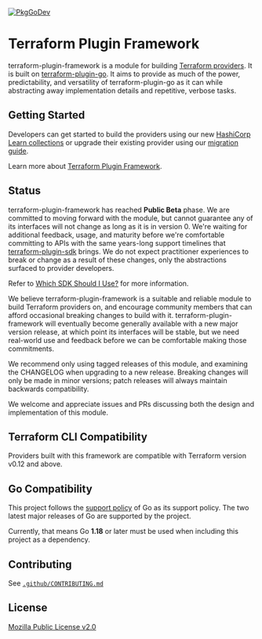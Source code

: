 [![PkgGoDev](https://pkg.go.dev/badge/github.com/hashicorp/terraform-plugin-framework)](https://pkg.go.dev/github.com/hashicorp/terraform-plugin-framework)

# Terraform Plugin Framework

terraform-plugin-framework is a module for building [Terraform providers](https://www.terraform.io/language/providers). It is built on [terraform-plugin-go](https://github.com/hashicorp/terraform-plugin-go). It aims to provide as much of the power, predictability, and versatility of terraform-plugin-go as it can while abstracting away implementation details and repetitive, verbose tasks.

## Getting Started

Developers can get started to build the providers using our new [HashiCorp Learn collections](https://developer.hashicorp.com/terraform/tutorials/providers/plugin-framework-create) or upgrade their existing provider using our [migration guide](https://www.terraform.io/plugin/framework/migrating). 

Learn more about [Terraform Plugin Framework](https://www.terraform.io/plugin/framework).

## Status

terraform-plugin-framework has reached **Public Beta** phase. We are committed to moving forward with the module, but cannot guarantee any of its interfaces will not change as long as it is in version 0. We're waiting for additional feedback, usage, and maturity before we're comfortable committing to APIs with the same years-long support timelines that [terraform-plugin-sdk](https://github.com/hashicorp/terraform-plugin-sdk) brings. We do not expect practitioner experiences to break or change as a result of these changes, only the abstractions surfaced to provider developers.

Refer to [Which SDK Should I Use?](https://terraform.io/docs/plugin/which-sdk.html) for more information.

We believe terraform-plugin-framework is a suitable and reliable module to build Terraform providers on, and encourage community members that can afford occasional breaking changes to build with it. terraform-plugin-framework will eventually become generally available with a new major version release, at which point its interfaces will be stable, but we need real-world use and feedback before we can be comfortable making those commitments. 

We recommend only using tagged releases of this module, and examining the CHANGELOG when upgrading to a new release. Breaking changes will only be made in minor versions; patch releases will always maintain backwards compatibility.

We welcome and appreciate issues and PRs discussing both the design and implementation of this module.

## Terraform CLI Compatibility

Providers built with this framework are compatible with Terraform version v0.12 and above.

## Go Compatibility

This project follows the [support policy](https://golang.org/doc/devel/release.html#policy) of Go as its support policy. The two latest major releases of Go are supported by the project.

Currently, that means Go **1.18** or later must be used when including this project as a dependency.

## Contributing

See [`.github/CONTRIBUTING.md`](https://github.com/hashicorp/terraform-plugin-framework/blob/main/.github/CONTRIBUTING.md)

## License

[Mozilla Public License v2.0](https://github.com/hashicorp/terraform-plugin-framework/blob/main/LICENSE)
